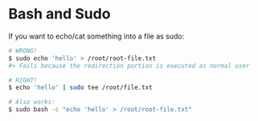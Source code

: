 # Bash and Sudo

If you want to echo/cat something into a file as sudo:

```sh
# WRONG!
$ sudo echo 'hello' > /root/root-file.txt
#> Fails because the redirection portion is executed as normal user

# RIGHT!
$ echo 'hello' | sudo tee /root/file.txt

# Also works:
$ sudo bash -c "echo 'hello' > /root/root-file.txt"
```

